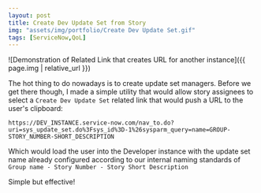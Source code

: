 ```yaml
---
layout: post
title: Create Dev Update Set from Story
img: "assets/img/portfolio/Create Dev Update Set.gif"
tags: [ServiceNow,QoL]
---
```


![Demonstration of Related Link that creates URL for another instance]({{ page.img | relative_url }})

The hot thing to do nowadays is to create update set managers. Before we get there though, I made a simple utility that would allow story assignees to select a `Create Dev Update Set` related link that would push a URL to the user's clipboard<!--endexcerpt-->:

`https://DEV_INSTANCE.service-now.com/nav_to.do?uri=sys_update_set.do%3Fsys_id%3D-1%26sysparm_query=name=GROUP-STORY_NUMBER-SHORT_DESCRIPTION`

Which would load the user into the Developer instance with the update set name already configured according to our internal naming standards of `Group name - Story Number - Story Short Description`

Simple but effective!
